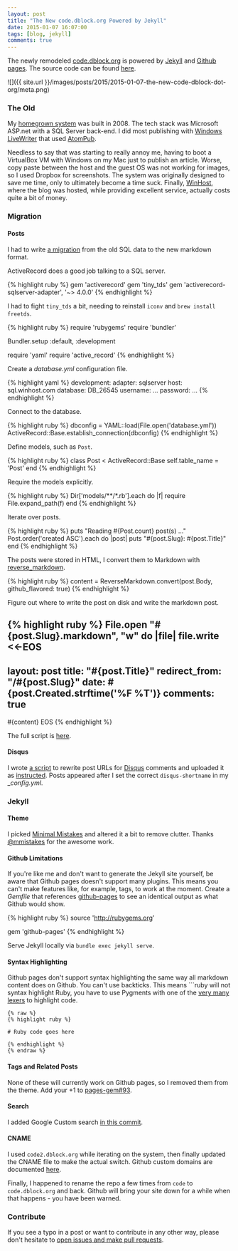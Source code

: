 ```yaml
---
layout: post
title: "The New code.dblock.org Powered by Jekyll"
date: 2015-01-07 16:07:00
tags: [blog, jekyll]
comments: true
---
```

The newly remodeled [code.dblock.org](https://code.dblock.org) is powered by [Jekyll](http://jekyllrb.com) and [Github pages](https://pages.github.com). The source code can be found [here](https://github.com/dblock/code.dblock.org).

![]({{ site.url }}/images/posts/2015/2015-01-07-the-new-code-dblock-dot-org/meta.png)

### The Old

My [homegrown system](https://github.com/dblock/dblog) was built in 2008. The tech stack was Microsoft ASP.net with a SQL Server back-end. I did most publishing with [Windows LiveWriter](http://en.wikipedia.org/wiki/Windows_Live_Writer) that used [AtomPub](https://code.dblock.org/2009/12/07/implementing-atompub-in-net.html).

Needless to say that was starting to really annoy me, having to boot a VirtualBox VM with Windows on my Mac just to publish an article. Worse, copy paste between the host and the guest OS was not working for images, so I used Dropbox for screenshots. The system was originally designed to save me time, only to ultimately become a time suck. Finally, [WinHost](http://www.winhost.com), where the blog was hosted, while providing excellent service, actually costs quite a bit of money.

### Migration

#### Posts

I had to write [a migration](https://github.com/dblock/dblog-to-jekyll) from the old SQL data to the new markdown format.

ActiveRecord does a good job talking to a SQL server.

{% highlight ruby %}
gem 'activerecord'
gem 'tiny_tds'
gem 'activerecord-sqlserver-adapter', '~> 4.0.0'
{% endhighlight %}

I had to fight `tiny_tds` a bit, needing to reinstall `iconv` and `brew install freetds`.

{% highlight ruby %}
require 'rubygems'
require 'bundler'

Bundler.setup :default, :development

require 'yaml'
require 'active_record'
{% endhighlight %}

Create a _database.yml_ configuration file.

{% highlight yaml %}
development:
  adapter: sqlserver
  host: sql.winhost.com
  database: DB_26545
  username: ...
  password: ...
{% endhighlight %}

Connect to the database.

{% highlight ruby %}
dbconfig = YAML::load(File.open('database.yml'))
ActiveRecord::Base.establish_connection(dbconfig)
{% endhighlight %}

Define models, such as `Post`.

{% highlight ruby %}
class Post < ActiveRecord::Base
  self.table_name = 'Post'
end
{% endhighlight %}

Require the models explicitly.

{% highlight ruby %}
Dir['models/**/*.rb'].each do |f|
  require File.expand_path(f)
end
{% endhighlight %}

Iterate over posts.

{% highlight ruby %}
puts "Reading #{Post.count} post(s) ..."
Post.order('created ASC').each do |post|
  puts "#{post.Slug}: #{post.Title}"
end
{% endhighlight %}

The posts were stored in HTML, I convert them to Markdown with [reverse_markdown](https://github.com/xijo/reverse_markdown).

{% highlight ruby %}
content = ReverseMarkdown.convert(post.Body, github_flavored: true)
{% endhighlight %}

Figure out where to write the post on disk and write the markdown post.

{% highlight ruby %}
  File.open "#{post.Slug}.markdown", "w" do |file|
    file.write <<-EOS
---
layout: post
title: "#{post.Title}"
redirect_from: "/#{post.Slug}"
date: #{post.Created.strftime('%F %T')}
comments: true
---
#{content}
    EOS
{% endhighlight %}

The full script is [here](https://github.com/dblock/dblog-to-jekyll/blob/master/doit.rb).

#### Disqus

I wrote [a script](https://github.com/dblock/dblog-to-jekyll/blob/master/discus_migration_map.rb) to rewrite post URLs for [Disqus](https://disqus.com) comments and uploaded it as [instructed](https://help.disqus.com/customer/portal/articles/286778-migration-tools). Posts appeared after I set the correct `disqus-shortname` in my __config.yml_.

### Jekyll

#### Theme

I picked [Minimal Mistakes](https://mademistakes.com/articles/minimal-mistakes-jekyll-theme) and altered it a bit to remove clutter. Thanks [@mmistakes](https://twitter.com/mmistakes) for the awesome work.

#### Github Limitations

If you're like me and don't want to generate the Jekyll site yourself, be aware that Github pages doesn't support many plugins. This means you can't make features like, for example, tags, to work at the moment. Create a _Gemfile_ that references [github-pages](https://github.com/github/pages-gem) to see an identical output as what Github would show.

{% highlight ruby %}
source 'http://rubygems.org'

gem 'github-pages'
{% endhighlight %}

Serve Jekyll locally via `bundle exec jekyll serve`.

#### Syntax Highlighting

Github pages don't support syntax highlighting the same way all markdown content does on Github. You can't use backticks. This means ```ruby will not syntax highlight Ruby, you have to use Pygments with one of the [very many lexers](http://pygments.org/docs/lexers) to highlight code.

```
{% raw %}
{% highlight ruby %}

# Ruby code goes here

{% endhighlight %}
{% endraw %}
```

#### Tags and Related Posts

None of these will currently work on Github pages, so I removed them from the theme. Add your +1 to [pages-gem#93](https://github.com/github/pages-gem/issues/93).

#### Search

I added Google Custom search [in this commit](https://github.com/dblock/code.dblock.org/commit/942c3603c67d6afe5da06e58aeddc2ac4a8a7815).

#### CNAME

I used `code2.dblock.org` while iterating on the system, then finally updated the CNAME file to make the actual switch. Github custom domains are documented [here](https://help.github.com/articles/about-custom-domains-for-github-pages-sites/).

Finally, I happened to rename the repo a few times from `code` to `code.dblock.org` and back. Github will bring your site down for a while when that happens - you have been warned.

### Contribute

If you see a typo in a post or want to contribute in any other way, please don't hesitate to [open issues and make pull requests](https://github.com/dblock/code.dblock.org/issues).
